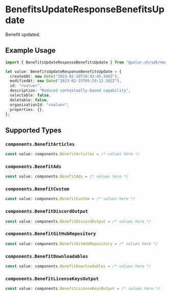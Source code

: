 # BenefitsUpdateResponseBenefitsUpdate

Benefit updated.

## Example Usage

```typescript
import { BenefitsUpdateResponseBenefitsUpdate } from "@polar-sh/sdk/models/operations";

let value: BenefitsUpdateResponseBenefitsUpdate = {
  createdAt: new Date("2023-02-20T10:42:45.340Z"),
  modifiedAt: new Date("2023-02-15T05:29:12.502Z"),
  id: "<value>",
  description: "Reduced contextually-based capability",
  selectable: false,
  deletable: false,
  organizationId: "<value>",
  properties: {},
};
```

## Supported Types

### `components.BenefitArticles`

```typescript
const value: components.BenefitArticles = /* values here */
```

### `components.BenefitAds`

```typescript
const value: components.BenefitAds = /* values here */
```

### `components.BenefitCustom`

```typescript
const value: components.BenefitCustom = /* values here */
```

### `components.BenefitDiscordOutput`

```typescript
const value: components.BenefitDiscordOutput = /* values here */
```

### `components.BenefitGitHubRepository`

```typescript
const value: components.BenefitGitHubRepository = /* values here */
```

### `components.BenefitDownloadables`

```typescript
const value: components.BenefitDownloadables = /* values here */
```

### `components.BenefitLicenseKeysOutput`

```typescript
const value: components.BenefitLicenseKeysOutput = /* values here */
```

